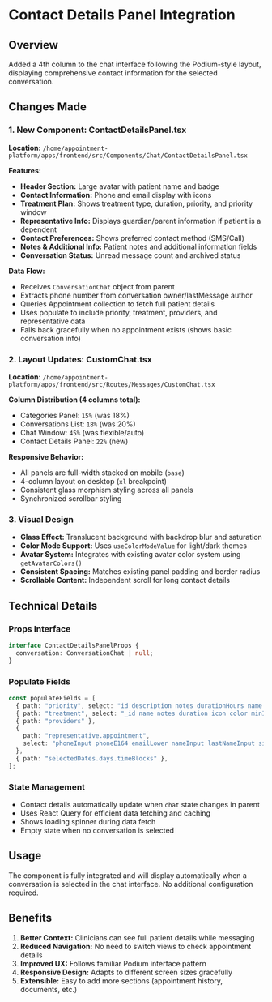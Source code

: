 # Contact Details Panel Integration

## Overview
Added a 4th column to the chat interface following the Podium-style layout, displaying comprehensive contact information for the selected conversation.

## Changes Made

### 1. New Component: ContactDetailsPanel.tsx
**Location:** `/home/appointment-platform/apps/frontend/src/Components/Chat/ContactDetailsPanel.tsx`

**Features:**
- **Header Section:** Large avatar with patient name and badge
- **Contact Information:** Phone and email display with icons
- **Treatment Plan:** Shows treatment type, duration, priority, and priority window
- **Representative Info:** Displays guardian/parent information if patient is a dependent
- **Contact Preferences:** Shows preferred contact method (SMS/Call)
- **Notes & Additional Info:** Patient notes and additional information fields
- **Conversation Status:** Unread message count and archived status

**Data Flow:**
- Receives `ConversationChat` object from parent
- Extracts phone number from conversation owner/lastMessage author
- Queries Appointment collection to fetch full patient details
- Uses populate to include priority, treatment, providers, and representative data
- Falls back gracefully when no appointment exists (shows basic conversation info)

### 2. Layout Updates: CustomChat.tsx
**Location:** `/home/appointment-platform/apps/frontend/src/Routes/Messages/CustomChat.tsx`

**Column Distribution (4 columns total):**
- Categories Panel: `15%` (was 18%)
- Conversations List: `18%` (was 20%)
- Chat Window: `45%` (was flexible/auto)
- Contact Details Panel: `22%` (new)

**Responsive Behavior:**
- All panels are full-width stacked on mobile (`base`)
- 4-column layout on desktop (`xl` breakpoint)
- Consistent glass morphism styling across all panels
- Synchronized scrollbar styling

### 3. Visual Design
- **Glass Effect:** Translucent background with backdrop blur and saturation
- **Color Mode Support:** Uses `useColorModeValue` for light/dark themes
- **Avatar System:** Integrates with existing avatar color system using `getAvatarColors()`
- **Consistent Spacing:** Matches existing panel padding and border radius
- **Scrollable Content:** Independent scroll for long contact details

## Technical Details

### Props Interface
```typescript
interface ContactDetailsPanelProps {
  conversation: ConversationChat | null;
}
```

### Populate Fields
```typescript
const populateFields = [
  { path: "priority", select: "id description notes durationHours name color" },
  { path: "treatment", select: "_id name notes duration icon color minIcon" },
  { path: "providers" },
  {
    path: "representative.appointment",
    select: "phoneInput phoneE164 emailLower nameInput lastNameInput sid proxyAddress",
  },
  { path: "selectedDates.days.timeBlocks" },
];
```

### State Management
- Contact details automatically update when `chat` state changes in parent
- Uses React Query for efficient data fetching and caching
- Shows loading spinner during data fetch
- Empty state when no conversation is selected

## Usage
The component is fully integrated and will display automatically when a conversation is selected in the chat interface. No additional configuration required.

## Benefits
1. **Better Context:** Clinicians can see full patient details while messaging
2. **Reduced Navigation:** No need to switch views to check appointment details
3. **Improved UX:** Follows familiar Podium interface pattern
4. **Responsive Design:** Adapts to different screen sizes gracefully
5. **Extensible:** Easy to add more sections (appointment history, documents, etc.)

